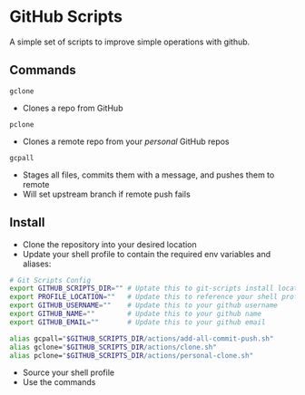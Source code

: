 # GitHub Scripts

A simple set of scripts to improve simple operations with github.

## Commands

`gclone`

* Clones a repo from GitHub

`pclone`

* Clones a remote repo from your _personal_ GitHub repos

`gcpall`

* Stages all files, commits them with a message, and pushes them to remote
* Will set upstream branch if remote push fails

## Install

* Clone the repository into your desired location
* Update your shell profile to contain the required env variables and aliases:

``` bash
# Git Scripts Config
export GITHUB_SCRIPTS_DIR="" # Uptate this to git-scripts install location, ex. "$HOME/github-scripts"
export PROFILE_LOCATION=""   # Update this to reference your shell profile location (this file), ex. "$HOME/.bashrc"
export GITHUB_USERNAME=""    # Update this to your github username
export GITHUB_NAME=""        # Update this to your github name
export GITHUB_EMAIL=""       # Update this to your github email

alias gcpall="$GITHUB_SCRIPTS_DIR/actions/add-all-commit-push.sh"
alias gclone="$GITHUB_SCRIPTS_DIR/actions/clone.sh"
alias pclone="$GITHUB_SCRIPTS_DIR/actions/personal-clone.sh"
```

* Source your shell profile
* Use the commands
